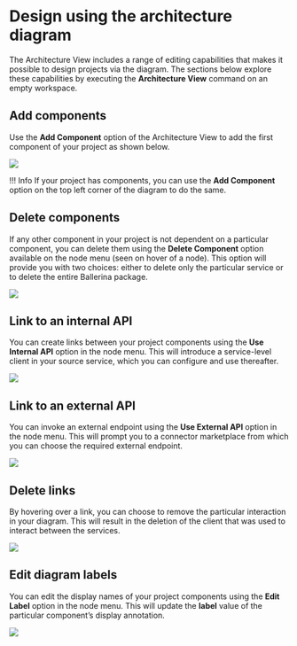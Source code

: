 # Design using the architecture diagram

The Architecture View includes a range of editing capabilities that makes it possible to design projects via the diagram. The sections below explore these capabilities by executing the **Architecture View** command on an empty workspace.

## Add components

Use the **Add Component** option of the Architecture View to add the first component of your project as shown below. 

<img src="https://wso2.com/ballerina/vscode/docs/img/visual-programming/architecture-view/architecture-diagram/add-component.gif" class="cInlineImage-full"/>

!!! Info
    If your project has components, you can use the **Add Component** option on the top left corner of the diagram to do the same.

## Delete components

If any other component in your project is not dependent on a particular component, you can delete them using the **Delete Component** option available on the node menu (seen on hover of a node). This option will provide you with two choices: either to delete only the particular service or to delete the entire Ballerina package.

<img src="https://wso2.com/ballerina/vscode/docs/img/visual-programming/architecture-view/architecture-diagram/delete-component.gif" class="cInlineImage-full"/>

## Link to an internal API

You can create links between your project components using the **Use Internal API** option in the node menu. This will introduce a service-level client in your source service, which you can configure and use thereafter.

<img src="https://wso2.com/ballerina/vscode/docs/img/visual-programming/architecture-view/architecture-diagram/internal-linking.gif" class="cInlineImage-full"/>

## Link to an external API

You can invoke an external endpoint using the **Use External API** option in the node menu. This will prompt you to a connector marketplace from which you can choose the required external endpoint.

<img src="https://wso2.com/ballerina/vscode/docs/img/visual-programming/architecture-view/architecture-diagram/external-linking.gif" class="cInlineImage-full"/>

## Delete links

By hovering over a link, you can choose to remove the particular interaction in your diagram. This will result in the deletion of the client that was used to interact between the services.

<img src="https://wso2.com/ballerina/vscode/docs/img/visual-programming/architecture-view/architecture-diagram/delete-links.gif" class="cInlineImage-full"/>

## Edit diagram labels

You can edit the display names of your project components using the **Edit Label** option in the node menu. This will update the **label** value of the particular component’s display annotation.

<img src="https://wso2.com/ballerina/vscode/docs/img/visual-programming/architecture-view/architecture-diagram/edit-label.gif" class="cInlineImage-full"/>
